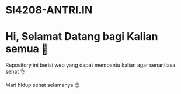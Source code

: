 # SI4208-ANTRI.IN

# Hi, Selamat Datang bagi Kalian semua :wave:

Repository ini berisi web yang dapat membantu kalian agar senantiasa sehat :ok_hand:

Mari hidup sehat selamanya :blush:
